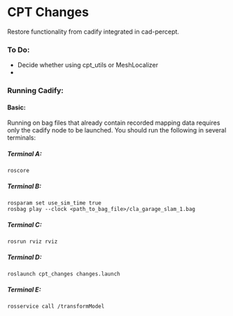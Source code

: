 # CPT Changes

Restore functionality from cadify integrated in cad-percept.

### To Do:

- Decide whether using cpt_utils or MeshLocalizer
- 

### Running Cadify:

#### Basic:
Running on bag files that already contain recorded mapping data requires only the cadify node to be launched.
You should run the following in several terminals:
##### Terminal A:
```
roscore
```
##### Terminal B:
```
rosparam set use_sim_time true
rosbag play --clock <path_to_bag_file>/cla_garage_slam_1.bag
```
##### Terminal C:
```
rosrun rviz rviz
```
##### Terminal D:
```
roslaunch cpt_changes changes.launch
```
##### Terminal E:
```
rosservice call /transformModel
```